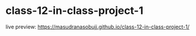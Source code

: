 # class-12-in-class-project-1


live preview: https://masudranasobujj.github.io/class-12-in-class-project-1/
